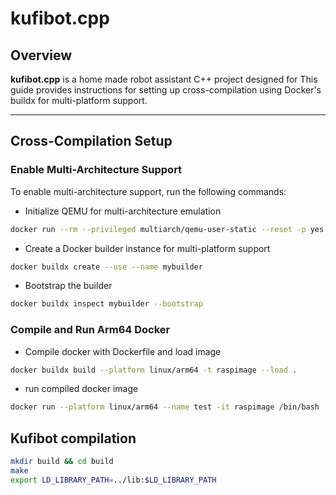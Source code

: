 # kufibot.cpp

## Overview
**kufibot.cpp** is a home made robot assistant C++ project designed for This guide provides instructions for setting up cross-compilation using Docker's buildx for multi-platform support.

---

## Cross-Compilation Setup

### Enable Multi-Architecture Support
To enable multi-architecture support, run the following commands:

* Initialize QEMU for multi-architecture emulation
```bash
docker run --rm --privileged multiarch/qemu-user-static --reset -p yes
```
* Create a Docker builder instance for multi-platform support
```bash
docker buildx create --use --name mybuilder
```
* Bootstrap the builder
```bash
docker buildx inspect mybuilder --bootstrap
```
### Compile and Run Arm64 Docker
* Compile docker with Dockerfile and load image
```bash
docker buildx build --platform linux/arm64 -t raspimage --load . 
```
* run compiled docker image
```bash
docker run --platform linux/arm64 --name test -it raspimage /bin/bash 
```

## Kufibot compilation
```bash
mkdir build && cd build
make
export LD_LIBRARY_PATH=../lib:$LD_LIBRARY_PATH
```
  

